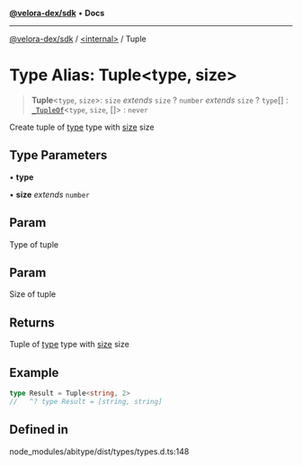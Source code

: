 [**@velora-dex/sdk**](../../README.md) • **Docs**

***

[@velora-dex/sdk](../../globals.md) / [\<internal\>](../README.md) / Tuple

# Type Alias: Tuple\<type, size\>

> **Tuple**\<`type`, `size`\>: `size` *extends* `size` ? `number` *extends* `size` ? `type`[] : [`_TupleOf`](TupleOf.md)\<`type`, `size`, []\> : `never`

Create tuple of [type](Tuple.md) type with [size](Tuple.md) size

## Type Parameters

• **type**

• **size** *extends* `number`

## Param

Type of tuple

## Param

Size of tuple

## Returns

Tuple of [type](Tuple.md) type with [size](Tuple.md) size

## Example

```ts
type Result = Tuple<string, 2>
//   ^? type Result = [string, string]
```

## Defined in

node\_modules/abitype/dist/types/types.d.ts:148

